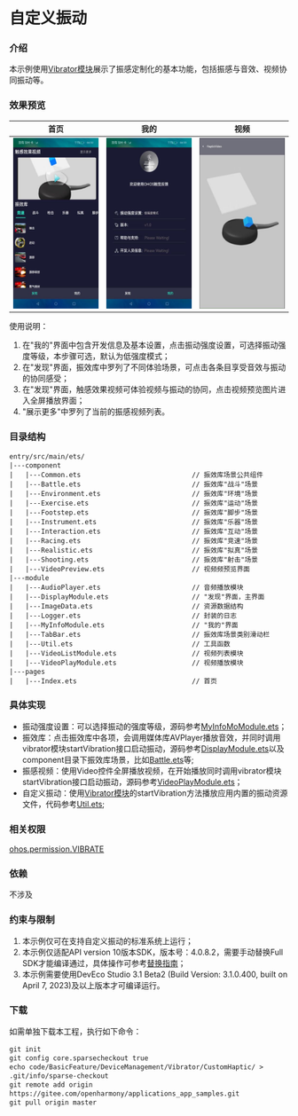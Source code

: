 # 自定义振动

### 介绍

本示例使用[Vibrator模块](https://gitee.com/openharmony/docs/blob/master/zh-cn/application-dev/reference/apis/js-apis-vibrator.md)展示了振感定制化的基本功能，包括振感与音效、视频协同振动等。

### 效果预览
| 首页                                     | 我的                                    | 视频                                       |
|----------------------------------------|---------------------------------------|------------------------------------------|
| ![home](screenshots/devices/home.jpeg) | ![play1](screenshots/devices/my.jpeg) | ![play1](screenshots/devices/video.jpeg) |

使用说明：
1. 在"我的"界面中包含开发信息及基本设置，点击振动强度设置，可选择振动强度等级，本步骤可选，默认为低强度模式；
2. 在"发现"界面，振效库中罗列了不同体验场景，可点击各条目享受音效与振动的协同感受；
3. 在"发现"界面，触感效果视频可体验视频与振动的协同，点击视频预览图片进入全屏播放界面；
4. "展示更多"中罗列了当前的振感视频列表。

### 目录结构
```
entry/src/main/ets/
|---component
|   |---Common.ets                            // 振效库场景公共组件
|   |---Battle.ets                            // 振效库"战斗"场景
|   |---Environment.ets                       // 振效库"环境"场景
|   |---Exercise.ets                          // 振效库"运动"场景
|   |---Footstep.ets                          // 振效库"脚步"场景
|   |---Instrument.ets                        // 振效库"乐器"场景
|   |---Interaction.ets                       // 振效库"互动"场景
|   |---Racing.ets                            // 振效库"竞速"场景
|   |---Realistic.ets                         // 振效库"拟真"场景
|   |---Shooting.ets                          // 振效库"射击"场景
|   |---VideoPreview.ets                      // 视频频预览界面
|---module
|   |---AudioPlayer.ets                       // 音频播放模块
|   |---DisplayModule.ets                     // "发现"界面，主界面
|   |---ImageData.ets                         // 资源数据结构
|   |---Logger.ets                            // 封装的日志
|   |---MyInfoModule.ets                      // "我的"界面
|   |---TabBar.ets                            // 振效库场景类别滑动栏
|   |---Util.ets                              // 工具函数
|   |---VideoListModule.ets                   // 视频列表模块
|   |---VideoPlayModule.ets                   // 视频播放模块
|---pages                                  
|   |---Index.ets                             // 首页
```
### 具体实现
+ 振动强度设置：可以选择振动的强度等级，源码参考[MyInfoMoModule.ets](entry/src/main/ets/module/MyInfoModule.ets)；
+ 振效库：点击振效库中各项，会调用媒体库AVPlayer播放音效，并同时调用vibrator模块startVibration接口启动振动，源码参考[DisplayModule.ets](entry/src/main/ets/module/DisplayModule.ets)以及component目录下振效库场景，比如[Battle.ets](entry/src/main/ets/component/Battle.ets)等;
+ 振感视频：使用Video控件全屏播放视频，在开始播放同时调用vibrator模块startVibration接口启动振动，源码参考[VideoPlayModule.ets](entry/src/main/ets//module/VideoPlayModule.ets)；
+ 自定义振动：使用[Vibrator模块](https://gitee.com/openharmony/docs/blob/master/zh-cn/application-dev/reference/apis/js-apis-vibrator.md)的startVibration方法播放应用内置的振动资源文件，代码参考[Util.ets](entry/src/main/ets/module/Util.ets);

### 相关权限

[ohos.permission.VIBRATE](https://gitee.com/openharmony/docs/blob/master/zh-cn/application-dev/security/permission-list.md#ohospermissionvibrate)

### 依赖
不涉及

### 约束与限制

1. 本示例仅可在支持自定义振动的标准系统上运行； 
2. 本示例仅适配API version 10版本SDK，版本号：4.0.8.2，需要手动替换Full SDK才能编译通过，具体操作可参考[替换指南](https://docs.openharmony.cn/pages/v3.2/zh-cn/application-dev/quick-start/full-sdk-switch-guide.md/)；
3. 本示例需要使用DevEco Studio 3.1 Beta2 (Build Version: 3.1.0.400, built on April 7, 2023)及以上版本才可编译运行。

### 下载
如需单独下载本工程，执行如下命令：
```
git init
git config core.sparsecheckout true
echo code/BasicFeature/DeviceManagement/Vibrator/CustomHaptic/ > .git/info/sparse-checkout
git remote add origin https://gitee.com/openharmony/applications_app_samples.git
git pull origin master
```

